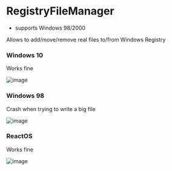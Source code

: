# RegistryFileManager
- supports Windows 98/2000

Allows to add/move/remove real files to/from Windows Registry

### Windows 10
Works fine

![image](https://user-images.githubusercontent.com/25367511/58367899-b6290000-7eed-11e9-8439-c839c350af3b.png)

### Windows 98
Crash when trying to write a big file

![image](https://user-images.githubusercontent.com/25367511/58368168-f4282300-7ef1-11e9-9524-31c16bb0db5a.png)

### ReactOS
Works fine

![image](https://user-images.githubusercontent.com/25367511/58368413-6817fa80-7ef5-11e9-8732-b2e1c5bdf268.png)
